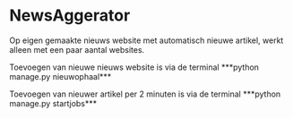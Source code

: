 # NewsAggerator
<p>Op eigen gemaakte nieuws website met automatisch nieuwe artikel, werkt alleen met een paar aantal websites. </p>
<p>Toevoegen van nieuwe nieuws website is via de terminal ***python manage.py nieuwophaal***</p>
<p>Toevoegen van nieuwer artikel per 2 minuten is via de terminal ***python manage.py startjobs***</p>
